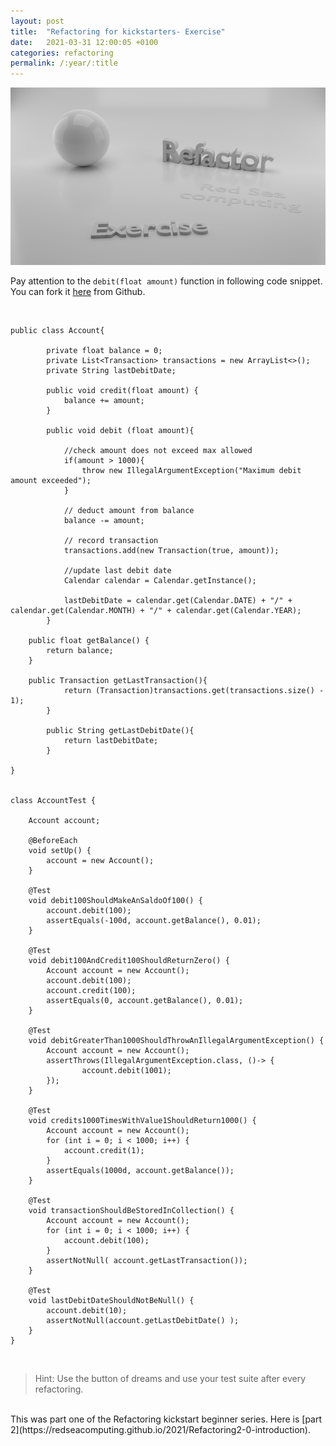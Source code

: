 ```yaml
---
layout: post 
title:  "Refactoring for kickstarters- Exercise"
date:   2021-03-31 12:00:05 +0100 
categories: refactoring 
permalink: /:year/:title
---
```


![Summary part 1](../images/Refactoring/Refactor-exercise-part-one.png)
<br>

Pay attention to the `debit(float amount)` function in following code snippet. 
You can fork it [here](https://github.com/redseacomputing/Refactoring_Comment) from Github.

<br>

    public class Account{
    
            private float balance = 0;
            private List<Transaction> transactions = new ArrayList<>();
            private String lastDebitDate;
    
            public void credit(float amount) {
                balance += amount;
            }
    
            public void debit (float amount){
    
                //check amount does not exceed max allowed
                if(amount > 1000){
                    throw new IllegalArgumentException("Maximum debit amount exceeded");
                }
    
                // deduct amount from balance
                balance -= amount;
    
                // record transaction
                transactions.add(new Transaction(true, amount));
    
                //update last debit date
                Calendar calendar = Calendar.getInstance();
    
                lastDebitDate = calendar.get(Calendar.DATE) + "/" + calendar.get(Calendar.MONTH) + "/" + calendar.get(Calendar.YEAR);
            }
    
        public float getBalance() {
            return balance;
        }
    
        public Transaction getLastTransaction(){
                return (Transaction)transactions.get(transactions.size() - 1);
            }
    
            public String getLastDebitDate(){
                return lastDebitDate;
            }

    }


    class AccountTest {

        Account account;
    
        @BeforeEach
        void setUp() {
            account = new Account();
        }
    
        @Test
        void debit100ShouldMakeAnSaldoOf100() {
            account.debit(100);
            assertEquals(-100d, account.getBalance(), 0.01);
        }
    
        @Test
        void debit100AndCredit100ShouldReturnZero() {
            Account account = new Account();
            account.debit(100);
            account.credit(100);
            assertEquals(0, account.getBalance(), 0.01);
        }
    
        @Test
        void debitGreaterThan1000ShouldThrowAnIllegalArgumentException() {
            Account account = new Account();
            assertThrows(IllegalArgumentException.class, ()-> {
                    account.debit(1001);
            });
        }
    
        @Test
        void credits1000TimesWithValue1ShouldReturn1000() {
            Account account = new Account();
            for (int i = 0; i < 1000; i++) {
                account.credit(1);
            }
            assertEquals(1000d, account.getBalance());
        }
    
        @Test
        void transactionShouldBeStoredInCollection() {
            Account account = new Account();
            for (int i = 0; i < 1000; i++) {
                account.debit(100);
            }
            assertNotNull( account.getLastTransaction());
        }
    
        @Test
        void lastDebitDateShouldNotBeNull() {
            account.debit(10);
            assertNotNull(account.getLastDebitDate() );
        }
    }

<br>

>Hint: Use the button of dreams and use your test suite after every refactoring.

<br>
This was part one of the Refactoring kickstart beginner series.
Here is [part 2](https://redseacomputing.github.io/2021/Refactoring2-0-introduction).